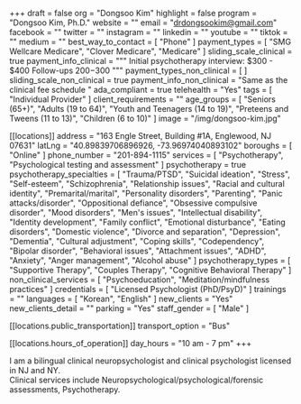+++
draft = false
org = "Dongsoo Kim"
highlight = false
program = "Dongsoo Kim, Ph.D."
website = ""
email = "drdongsookim@gmail.com"
facebook = ""
twitter = ""
instagram = ""
linkedin = ""
youtube = ""
tiktok = ""
medium = ""
best_way_to_contact = [ "Phone" ]
payment_types = [ "SMG Wellcare Medicare", "Clover Medicare", "Medicare" ]
sliding_scale_clinical = true
payment_info_clinical = """
Initial psychotherapy interview: $300 - $400 Follow-ups $200 -$300
"""
payment_types_non_clinical = [ ]
sliding_scale_non_clinical = true
payment_info_non_clinical = "Same as the clinical fee schedule "
ada_compliant = true
telehealth = "Yes"
tags = [ "Individual Provider" ]
client_requirements = ""
age_groups = [
  "Seniors (65+)",
  "Adults (19 to 64)",
  "Youth and Teenagers (14 to 19)",
  "Preteens and Tweens (11 to 13)",
  "Children (6 to 10)"
]
image = "/img/dongsoo-kim.jpg"

[[locations]]
address = "163 Engle Street, Building #1A, Englewood, NJ 07631"
latLng = "40.89839706896926, -73.96974040893102"
boroughs = [ "Online" ]
phone_number = "201-894-1115"
services = [ "Psychotherapy", "Psychological testing and assessment" ]
psychotherapy = true
psychotherapy_specialties = [
  "Trauma/PTSD",
  "Suicidal ideation",
  "Stress",
  "Self-esteem",
  "Schizophrenia",
  "Relationship issues",
  "Racial and cultural identity",
  "Premarital/marital",
  "Personality disorders",
  "Parenting",
  "Panic attacks/disorder",
  "Oppositional defiance",
  "Obsessive compulsive disorder",
  "Mood disorders",
  "Men's issues",
  "Intellectual disability",
  "Identity development",
  "Family conflict",
  "Emotional disturbance",
  "Eating disorders",
  "Domestic violence",
  "Divorce and separation",
  "Depression",
  "Dementia",
  "Cultural adjustment",
  "Coping skills",
  "Codependency",
  "Bipolar disorder",
  "Behavioral issues",
  "Attachment issues",
  "ADHD",
  "Anxiety",
  "Anger management",
  "Alcohol abuse"
]
psychotherapy_types = [
  "Supportive Therapy",
  "Couples Therapy",
  "Cognitive Behavioral Therapy"
]
non_clinical_services = [ "Psychoeducation", "Meditation/mindfulness practices" ]
credentials = [ "Licensed Psychologist (PhD/PsyD)" ]
trainings = ""
languages = [ "Korean", "English" ]
new_clients = "Yes"
new_clients_detail = ""
parking = "Yes"
staff_gender = [ "Male" ]

  [[locations.public_transportation]]
  transport_option = "Bus"

  [[locations.hours_of_operation]]
  day_hours = "10 am - 7 pm"
+++

I am a bilingual clinical neuropsychologist and clinical psychologist licensed in NJ and NY. <br>
Clinical services include Neuropsychological/psychological/forensic assessments, Psychotherapy.
